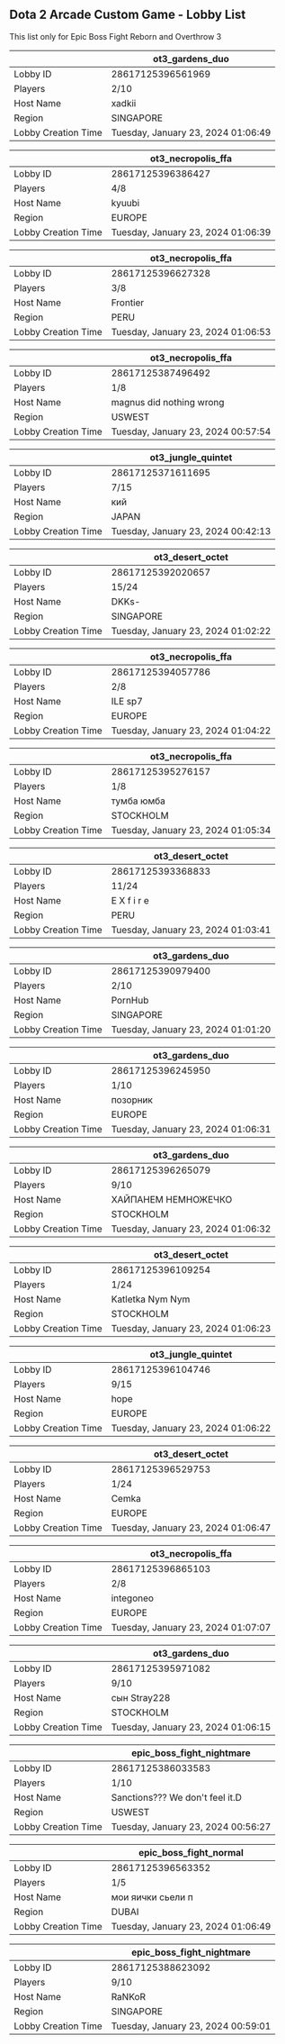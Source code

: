 ## Dota 2 Arcade Custom Game - Lobby List

This list only for Epic Boss Fight Reborn and Overthrow 3

|  | ot3_gardens_duo |
| ------ | ------ |
| Lobby ID | 28617125396561969 |
| Players | 2/10 |
| Host Name | xadkii |
| Region | SINGAPORE |
| Lobby Creation Time | Tuesday, January 23, 2024 01:06:49 |


|  | ot3_necropolis_ffa |
| ------ | ------ |
| Lobby ID | 28617125396386427 |
| Players | 4/8 |
| Host Name | kyuubi |
| Region | EUROPE |
| Lobby Creation Time | Tuesday, January 23, 2024 01:06:39 |


|  | ot3_necropolis_ffa |
| ------ | ------ |
| Lobby ID | 28617125396627328 |
| Players | 3/8 |
| Host Name | Frontier |
| Region | PERU |
| Lobby Creation Time | Tuesday, January 23, 2024 01:06:53 |


|  | ot3_necropolis_ffa |
| ------ | ------ |
| Lobby ID | 28617125387496492 |
| Players | 1/8 |
| Host Name | magnus did nothing wrong |
| Region | USWEST |
| Lobby Creation Time | Tuesday, January 23, 2024 00:57:54 |


|  | ot3_jungle_quintet |
| ------ | ------ |
| Lobby ID | 28617125371611695 |
| Players | 7/15 |
| Host Name | кий |
| Region | JAPAN |
| Lobby Creation Time | Tuesday, January 23, 2024 00:42:13 |


|  | ot3_desert_octet |
| ------ | ------ |
| Lobby ID | 28617125392020657 |
| Players | 15/24 |
| Host Name | DKKs- |
| Region | SINGAPORE |
| Lobby Creation Time | Tuesday, January 23, 2024 01:02:22 |


|  | ot3_necropolis_ffa |
| ------ | ------ |
| Lobby ID | 28617125394057786 |
| Players | 2/8 |
| Host Name | ILE sp7 |
| Region | EUROPE |
| Lobby Creation Time | Tuesday, January 23, 2024 01:04:22 |


|  | ot3_necropolis_ffa |
| ------ | ------ |
| Lobby ID | 28617125395276157 |
| Players | 1/8 |
| Host Name | тумба юмба |
| Region | STOCKHOLM |
| Lobby Creation Time | Tuesday, January 23, 2024 01:05:34 |


|  | ot3_desert_octet |
| ------ | ------ |
| Lobby ID | 28617125393368833 |
| Players | 11/24 |
| Host Name | E X f i r e |
| Region | PERU |
| Lobby Creation Time | Tuesday, January 23, 2024 01:03:41 |


|  | ot3_gardens_duo |
| ------ | ------ |
| Lobby ID | 28617125390979400 |
| Players | 2/10 |
| Host Name | PornHub |
| Region | SINGAPORE |
| Lobby Creation Time | Tuesday, January 23, 2024 01:01:20 |


|  | ot3_gardens_duo |
| ------ | ------ |
| Lobby ID | 28617125396245950 |
| Players | 1/10 |
| Host Name | позорник |
| Region | EUROPE |
| Lobby Creation Time | Tuesday, January 23, 2024 01:06:31 |


|  | ot3_gardens_duo |
| ------ | ------ |
| Lobby ID | 28617125396265079 |
| Players | 9/10 |
| Host Name | ХАЙПАНЕМ НЕМНОЖЕЧКО |
| Region | STOCKHOLM |
| Lobby Creation Time | Tuesday, January 23, 2024 01:06:32 |


|  | ot3_desert_octet |
| ------ | ------ |
| Lobby ID | 28617125396109254 |
| Players | 1/24 |
| Host Name | Katletka Nym Nym |
| Region | STOCKHOLM |
| Lobby Creation Time | Tuesday, January 23, 2024 01:06:23 |


|  | ot3_jungle_quintet |
| ------ | ------ |
| Lobby ID | 28617125396104746 |
| Players | 9/15 |
| Host Name | hope |
| Region | EUROPE |
| Lobby Creation Time | Tuesday, January 23, 2024 01:06:22 |


|  | ot3_desert_octet |
| ------ | ------ |
| Lobby ID | 28617125396529753 |
| Players | 1/24 |
| Host Name | Cemka |
| Region | EUROPE |
| Lobby Creation Time | Tuesday, January 23, 2024 01:06:47 |


|  | ot3_necropolis_ffa |
| ------ | ------ |
| Lobby ID | 28617125396865103 |
| Players | 2/8 |
| Host Name | integoneo |
| Region | EUROPE |
| Lobby Creation Time | Tuesday, January 23, 2024 01:07:07 |


|  | ot3_gardens_duo |
| ------ | ------ |
| Lobby ID | 28617125395971082 |
| Players | 9/10 |
| Host Name | сын Stray228 |
| Region | STOCKHOLM |
| Lobby Creation Time | Tuesday, January 23, 2024 01:06:15 |


|  | epic_boss_fight_nightmare |
| ------ | ------ |
| Lobby ID | 28617125386033583 |
| Players | 1/10 |
| Host Name | Sanctions??? We don't feel it.D |
| Region | USWEST |
| Lobby Creation Time | Tuesday, January 23, 2024 00:56:27 |


|  | epic_boss_fight_normal |
| ------ | ------ |
| Lobby ID | 28617125396563352 |
| Players | 1/5 |
| Host Name | мои яички сьели п |
| Region | DUBAI |
| Lobby Creation Time | Tuesday, January 23, 2024 01:06:49 |


|  | epic_boss_fight_nightmare |
| ------ | ------ |
| Lobby ID | 28617125388623092 |
| Players | 9/10 |
| Host Name | RaNKoR |
| Region | SINGAPORE |
| Lobby Creation Time | Tuesday, January 23, 2024 00:59:01 |


